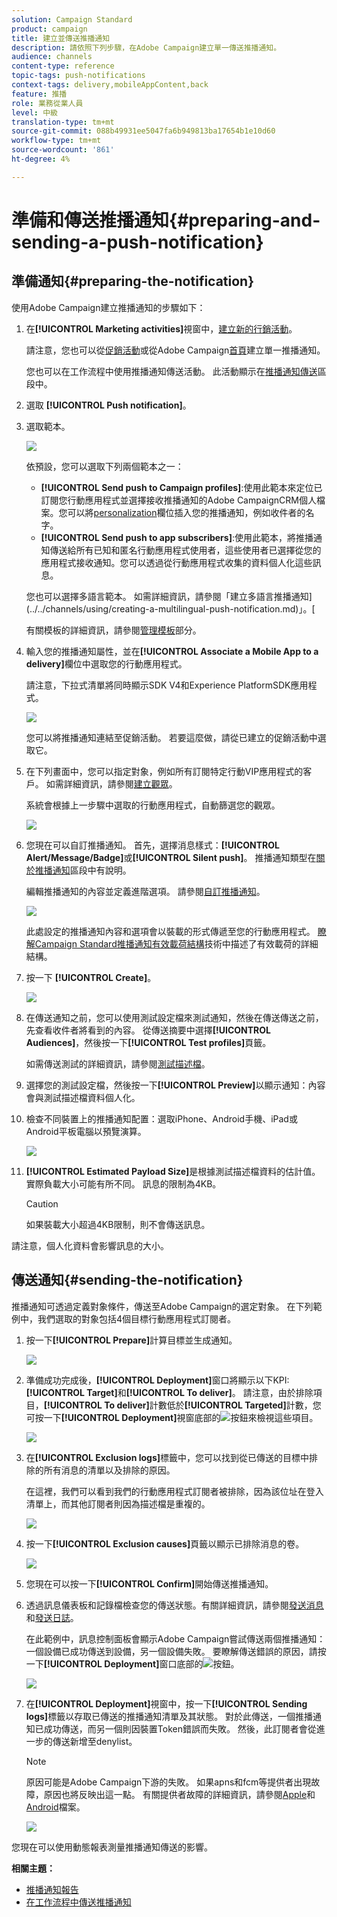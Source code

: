 ```yaml
---
solution: Campaign Standard
product: campaign
title: 建立並傳送推播通知
description: 請依照下列步驟，在Adobe Campaign建立單一傳送推播通知。
audience: channels
content-type: reference
topic-tags: push-notifications
context-tags: delivery,mobileAppContent,back
feature: 推播
role: 業務從業人員
level: 中級
translation-type: tm+mt
source-git-commit: 088b49931ee5047fa6b949813ba17654b1e10d60
workflow-type: tm+mt
source-wordcount: '861'
ht-degree: 4%

---
```



# 準備和傳送推播通知{#preparing-and-sending-a-push-notification}

## 準備通知{#preparing-the-notification}

使用Adobe Campaign建立推播通知的步驟如下：

1. 在&#x200B;**[!UICONTROL Marketing activities]**&#x200B;視窗中，[建立新的行銷活動](../../start/using/marketing-activities.md#creating-a-marketing-activity)。

   請注意，您也可以從[促銷活動](../../start/using/marketing-activities.md#creating-a-marketing-activity)或從Adobe Campaign[首頁](../../start/using/interface-description.md#home-page)建立單一推播通知。

   您也可以在工作流程中使用推播通知傳送活動。 此活動顯示在[推播通知傳送](../../automating/using/push-notification-delivery.md)區段中。

1. 選取 **[!UICONTROL Push notification]**。
1. 選取範本。

   ![](assets/push_notif_type.png)

   依預設，您可以選取下列兩個範本之一：

   * **[!UICONTROL Send push to Campaign profiles]**:使用此範本來定位已訂閱您行動應用程式並選擇接收推播通知的Adobe CampaignCRM個人檔案。您可以將[personalization](../../designing/using/personalization.md#inserting-a-personalization-field)欄位插入您的推播通知，例如收件者的名字。
   * **[!UICONTROL Send push to app subscribers]**:使用此範本，將推播通知傳送給所有已知和匿名行動應用程式使用者，這些使用者已選擇從您的應用程式接收通知。您可以透過從行動應用程式收集的資料個人化這些訊息。

   您也可以選擇多語言範本。 如需詳細資訊，請參閱「建立多語言推播通知](../../channels/using/creating-a-multilingual-push-notification.md)」。[

   有關模板的詳細資訊，請參閱[管理模板](../../start/using/marketing-activity-templates.md)部分。

1. 輸入您的推播通知屬性，並在&#x200B;**[!UICONTROL Associate a Mobile App to a delivery]**&#x200B;欄位中選取您的行動應用程式。

   請注意，下拉式清單將同時顯示SDK V4和Experience PlatformSDK應用程式。

   ![](assets/push_notif_properties.png)

   您可以將推播通知連結至促銷活動。 若要這麼做，請從已建立的促銷活動中選取它。

1. 在下列畫面中，您可以指定對象，例如所有訂閱特定行動VIP應用程式的客戶。 如需詳細資訊，請參閱[建立觀眾](../../audiences/using/creating-audiences.md)。

   系統會根據上一步驟中選取的行動應用程式，自動篩選您的觀眾。

   ![](assets/push_notif_audience.png)

1. 您現在可以自訂推播通知。 首先，選擇消息樣式：**[!UICONTROL Alert/Message/Badge]**&#x200B;或&#x200B;**[!UICONTROL Silent push]**。 推播通知類型在[關於推播通知](../../channels/using/about-push-notifications.md)區段中有說明。

   編輯推播通知的內容並定義進階選項。 請參閱[自訂推播通知](../../channels/using/customizing-a-push-notification.md)。

   ![](assets/push_notif_content.png)

   此處設定的推播通知內容和選項會以裝載的形式傳遞至您的行動應用程式。 [瞭解Campaign Standard推播通知有效載荷結構](https://helpx.adobe.com/tw/campaign/kb/understanding-campaign-standard-push-notifications-payload-struc.html)技術中描述了有效載荷的詳細結構。

1. 按一下 **[!UICONTROL Create]**。

   ![](assets/push_notif_content_2.png)

1. 在傳送通知之前，您可以使用測試設定檔來測試通知，然後在傳送傳送之前，先查看收件者將看到的內容。 從傳送摘要中選擇&#x200B;**[!UICONTROL Audiences]**，然後按一下&#x200B;**[!UICONTROL Test profiles]**&#x200B;頁籤。

   如需傳送測試的詳細資訊，請參閱[測試描述檔](../../sending/using/sending-proofs.md)。

1. 選擇您的測試設定檔，然後按一下&#x200B;**[!UICONTROL Preview]**&#x200B;以顯示通知：內容會與測試描述檔資料個人化。
1. 檢查不同裝置上的推播通知配置：選取iPhone、Android手機、iPad或Android平板電腦以預覽演算。

   ![](assets/push_notif_preview.png)

1. **[!UICONTROL Estimated Payload Size]**&#x200B;是根據測試描述檔資料的估計值。 實際負載大小可能有所不同。 訊息的限制為4KB。

   >[!CAUTION]
   >
   >如果裝載大小超過4KB限制，則不會傳送訊息。

請注意，個人化資料會影響訊息的大小。

## 傳送通知{#sending-the-notification}

推播通知可透過定義對象條件，傳送至Adobe Campaign的選定對象。 在下列範例中，我們選取的對象包括4個目標行動應用程式訂閱者。

1. 按一下&#x200B;**[!UICONTROL Prepare]**&#x200B;計算目標並生成通知。

   ![](assets/push_send_1.png)

1. 準備成功完成後，**[!UICONTROL Deployment]**&#x200B;窗口將顯示以下KPI:**[!UICONTROL Target]**&#x200B;和&#x200B;**[!UICONTROL To deliver]**。 請注意，由於排除項目，**[!UICONTROL To deliver]**&#x200B;計數低於&#x200B;**[!UICONTROL Targeted]**&#x200B;計數，您可按一下&#x200B;**[!UICONTROL Deployment]**&#x200B;視窗底部的![](assets/lp_link_properties.png)按鈕來檢視這些項目。

   ![](assets/push_send_2.png)

1. 在&#x200B;**[!UICONTROL Exclusion logs]**&#x200B;標籤中，您可以找到從已傳送的目標中排除的所有消息的清單以及排除的原因。

   在這裡，我們可以看到我們的行動應用程式訂閱者被排除，因為該位址在登入清單上，而其他訂閱者則因為描述檔是重複的。

   ![](assets/push_send_5.png)

1. 按一下&#x200B;**[!UICONTROL Exclusion causes]**&#x200B;頁籤以顯示已排除消息的卷。

   ![](assets/push_send_7.png)

1. 您現在可以按一下&#x200B;**[!UICONTROL Confirm]**&#x200B;開始傳送推播通知。
1. 透過訊息儀表板和記錄檔檢查您的傳送狀態。有關詳細資訊，請參閱[發送消息](../../sending/using/confirming-the-send.md)和[發送日誌](../../sending/using/monitoring-a-delivery.md#delivery-logs)。

   在此範例中，訊息控制面板會顯示Adobe Campaign嘗試傳送兩個推播通知：一個設備已成功傳送到設備，另一個設備失敗。 要瞭解傳送錯誤的原因，請按一下&#x200B;**[!UICONTROL Deployment]**&#x200B;窗口底部的![](assets/lp_link_properties.png)按鈕。

   ![](assets/push_send_4.png)

1. 在&#x200B;**[!UICONTROL Deployment]**&#x200B;視窗中，按一下&#x200B;**[!UICONTROL Sending logs]**&#x200B;標籤以存取已傳送的推播通知清單及其狀態。 對於此傳送，一個推播通知已成功傳送，而另一個則因裝置Token錯誤而失敗。 然後，此訂閱者會從進一步的傳送新增至denylist。

   >[!NOTE]
   >
   >原因可能是Adobe Campaign下游的失敗。 如果apns和fcm等提供者出現故障，原因也將反映出這一點。 有關提供者故障的詳細資訊，請參閱[Apple](https://developer.apple.com/library/content/documentation/NetworkingInternet/Conceptual/RemoteNotificationsPG/CommunicatingwithAPNs.html)和[Android](https://firebase.google.com/docs/cloud-messaging/http-server-ref)檔案。

   ![](assets/push_send_6.png)

您現在可以使用動態報表測量推播通知傳送的影響。

**相關主題：**

* [推播通知報告](../../reporting/using/push-notification-report.md)
* [在工作流程中傳送推播通知](../../automating/using/push-notification-delivery.md)
